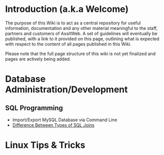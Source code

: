 <!-- TITLE: Home -->
<!-- SUBTITLE: The official AssistWeb Wiki -->

# Introduction (a.k.a Welcome)
The purpose of this Wiki is to act as a central repository for useful information, documentation and any other material meaningful to the staff, partners and customers of AssitWeb. A set of guidelines will eventually be published, with a link to it provided on this page, outlining what is expected with respect to the content of all pages published in this Wiki.

Please note that the full page structure of this wiki is not yet finalized and pages are actively being added.

# Database Administration/Development

## SQL Programming

* Import/Export MySQL Database via Command Line
* [Difference Between Types of SQL Joins](https://wiki.assistweb.co/difference-between-types-of-sql-joins "view page")

# Linux Tips & Tricks
